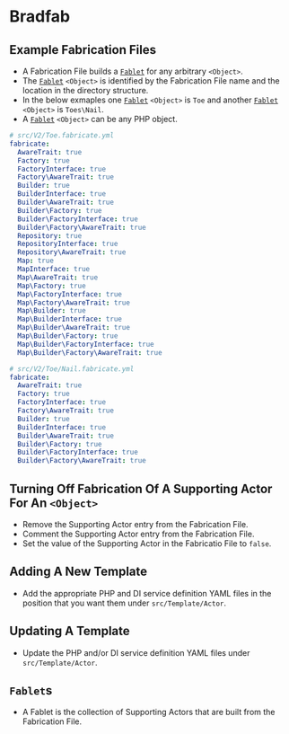 # Bradfab

## Example Fabrication Files
* A Fabrication File builds a [`Fablet`](#fablets) for any arbitrary `<Object>`.
* The [`Fablet`](#fablets) `<Object>` is identified by the Fabrication File name and the location in the directory structure.
* In the below exmaples one [`Fablet`](#fablets) `<Object>` is `Toe` and another [`Fablet`](#fablets) `<Object>` is `Toes\Nail`.
* A [`Fablet`](#fablets) `<Object>` can be any PHP object.
```yml
# src/V2/Toe.fabricate.yml
fabricate:
  AwareTrait: true
  Factory: true
  FactoryInterface: true
  Factory\AwareTrait: true
  Builder: true
  BuilderInterface: true
  Builder\AwareTrait: true
  Builder\Factory: true
  Builder\FactoryInterface: true
  Builder\Factory\AwareTrait: true
  Repository: true
  RepositoryInterface: true
  Repository\AwareTrait: true
  Map: true
  MapInterface: true
  Map\AwareTrait: true
  Map\Factory: true
  Map\FactoryInterface: true
  Map\Factory\AwareTrait: true
  Map\Builder: true
  Map\BuilderInterface: true
  Map\Builder\AwareTrait: true
  Map\Builder\Factory: true
  Map\Builder\FactoryInterface: true
  Map\Builder\Factory\AwareTrait: true
```
```yml
# src/V2/Toe/Nail.fabricate.yml
fabricate:
  AwareTrait: true
  Factory: true
  FactoryInterface: true
  Factory\AwareTrait: true
  Builder: true
  BuilderInterface: true
  Builder\AwareTrait: true
  Builder\Factory: true
  Builder\FactoryInterface: true
  Builder\Factory\AwareTrait: true
```

## Turning Off Fabrication Of A Supporting Actor For An `<Object>`
* Remove the Supporting Actor entry from the Fabrication File.
* Comment the Supporting Actor entry from the Fabrication File.
* Set the value of the Supporting Actor in the Fabricatio File to `false`.

## Adding A New Template
* Add the appropriate PHP and DI service definition YAML files in the position that you want them under `src/Template/Actor`.

## Updating A Template
* Update the PHP and/or DI service definition YAML files under `src/Template/Actor`.

## `Fablet`s
* A Fablet is the collection of Supporting Actors that are built from the Fabrication File.
